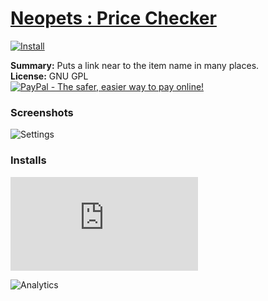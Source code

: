 # [Neopets : Price Checker](.)

[![Install](../../resources/image/install_button.jpg)](../../../../raw/master/scripts/Neopets_Price_Checker/112692.user.js)

**Summary:** Puts a link near to the item name in many places.<br />
**License:** GNU GPL<br />
[![PayPal - The safer, easier way to pay online!](https://www.paypalobjects.com/en_US/i/btn/btn_donate_SM.gif "PayPal - The safer, easier way to pay online!")](https://goo.gl/DNfg2w)

### Screenshots
![Settings](Settings.png)


### Installs
![Daily installs](http://gm.wesley.eti.br/count.php?id=scripts/Neopets_Price_Checker/112692.user.js&type=image)

![Analytics](https://ga-beacon.appspot.com/UA-462297-6/master/Neopets_Price_Checker?pixel)
